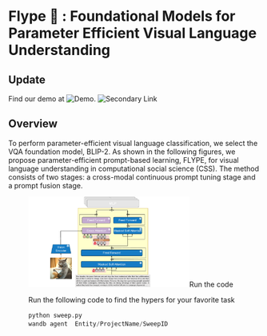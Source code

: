 # Flype :flying_disc: : Foundational Models for Parameter Efficient Visual Language Understanding

## Update
Find our demo at ![Demo](https://6ca8e92afa2a7ec034.gradio.live/). ![Secondary Link](flype.mtop.uk:7007)
## Overview
To perform parameter-efficient visual language classification, we select the VQA foundation model, BLIP-2. 
As shown in the following figures, we propose parameter-efficient prompt-based learning, FLYPE, for visual language understanding in computational social science (CSS). 
The method consists of two stages: a cross-modal continuous prompt tuning stage and a prompt fusion stage.
<figure>
<img src="./assets/flype.pdf" style="width: 76%;/>
    <figcaption>The universal model architecture of FLYPE, cross-modal prompt tuning for large visual language models</figcaption>
</figure>
<figure>
<img src="./assets/prompt_fusion.pdf" style="width: 76%;/>
    <figcaption>Prompt fusion for multi-task learning</figcaption>
</figure>

## Run the code
Run the following code to find the hypers for your favorite task
```python
python sweep.py
wandb agent  Entity/ProjectName/SweepID
```